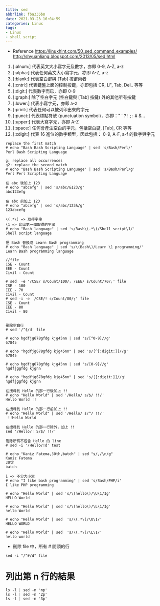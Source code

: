 ```yaml
---
title: sed
abbrlink: fba335b8
date: 2021-03-23 16:04:59
categories: Linux
tags:
- Linux
- shell script
---
```

* Reference
https://linuxhint.com/50_sed_command_examples/
http://shyuanliang.blogspot.com/2013/05/sed.html

1. [:alnum:] 代表英文大小寫字元及數字，亦即 0-9, A-Z, a-z
2. [:alpha:] 代表任何英文大小寫字元，亦即 A-Z, a-z
3. [:blank:] 代表空白鍵與 [Tab] 按鍵兩者
4. [:cntrl:] 代表鍵盤上面的控制按鍵，亦即包括 CR, LF, Tab, Del.. 等等
5. [:digit:] 代表數字而已，亦即 0-9
6. [:graph:] 除了空白字元 (空白鍵與 [Tab] 按鍵) 外的其他所有按鍵
7. [:lower:] 代表小寫字元，亦即 a-z
8. [:print:] 代表任何可以被列印出來的字元
9. [:punct:] 代表標點符號 (punctuation symbol)，亦即：" ' ? ! ; : # $...
10. [:upper:] 代表大寫字元，亦即 A-Z
11. [:space:] 任何會產生空白的字元，包括空白鍵, [Tab], CR 等等
12. [:xdigit:] 代表 16 進位的數字類型，因此包括： 0-9, A-F, a-f 的數字與字元

```
replace the first match
# echo "Bash Bash Scripting Language" | sed 's/Bash/Perl/'
Perl Bash Scripting Language

g: replace all occurrences
g2: replace the second match    
# echo "Bash Bash Scripting Language" | sed 's/Bash/Perl/g'
Perl Perl Scripting Language

在 abc 後加上 123
# echo "abcefg" | sed 's/abc/&123/g'
abc123efg

在 abc 前加上 123
# echo "abcefg" | sed 's/abc/123&/g'
123abcefg

\(.*\) => 取得字串
\1 => 印出第一個取得的字串
# echo "Bash language" | sed 's/Bash\(.*\)/Shell script\1/'
Shell script language

把 Bash 替換成 Learn Bash programming
# echo "Bash language" | sed 's/\(Bash\)/Learn \1 programming/'
Learn Bash programming language
```
```
//file
CSE - Count
EEE - Count
Civil - Count

# sed  -e '/CSE/ s/Count/100/; /EEE/ s/Count/70/;' file
CSE - 100
EEE - 70
Civil - Count
# sed -i -e '/CSE/! s/Count/80/;' file
CSE - Count
EEE - 80
Civil - 80


刪除空白行
# sed '/^$/d' file

# echo hgdfjg678gfdg kjg45nn | sed 's/[^0-9]//g'
67845

# echo "hgdfjg678gfdg kjg45nn" | sed 's/[^[:digit:]]//g'
67845

# echo hgdfjg678gfdg kjg45nn | sed 's/[0-9]//g'
hgdfjggfdg kjgnn

# echo "hgdfjg678gfdg kjg45nn" | sed 's/[[:digit:]]//g'
hgdfjggfdg kjgnn

在搜尋到 Hello 的那一行後加上 !!
# echo "Hello World" | sed '/Hello/ s/$/ !!/'
Hello World !!

在搜尋到 Hello 的那一行前加上 !!
# echo "Hello World" | sed '/Hello/ s/^/ !!/'
 !!Hello World

在搜尋到 Hello 的那一行除外，加上 !!
sed '/Hello/! S/$/ !!/'

刪除所有不包含 Hello 的 line
# sed -i '/Hello/!d' test

# echo "Kaniz Fatema,30th,batch" | sed "s/,/\n/g"
Kaniz Fatema
30th
batch

i => 不分大小寫
# echo "I like bash programming" | sed 's/Bash/PHP/i'
I like PHP programming

# echo "Hello World" | sed 's/\(hello\)/\U\1/Ig'
HELLO World

# echo "Hello World" | sed 's/\(hello\)/\L\1/Ig'
hello World

# echo "Hello World" | sed  's/\(.*\)/\U\1/'
HELLO WORLD

# echo "Hello World" | sed  's/\(.*\)/\L\1/'
hello world
```

* 刪除 file 中，所有 # 開頭的行
```
sed -i "/^#/d" file
```

# 列出第 n 行的結果
```
ls -l | sed -n 'np'
ls -l | sed -n '2p'
ls -l | sed -n '3p'
```

